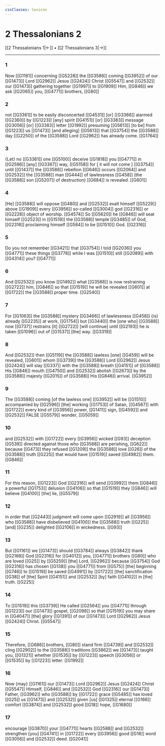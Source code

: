 ```yaml
---
cssClasses: lexicon
---
```


# 2 Thessalonians 2

[[2 Thessalonians 1|←]] • [[2 Thessalonians 3|→]]

---

### 1
Now [[G1161]] concerning [[G5228]] the [[G3588]] coming [[G3952]] of our [[G1473]] Lord [[G2962]] Jesus [[G2424]] Christ [[G5547]] and [[G2532]] our [[G1473]] gathering together [[G1997]] to [[G1909]] Him, [[G846]] we ask [[G2065]] you, [[G4771]] brothers, [[G80]]

### 2
not [[G3361]] to be easily disconcerted [[G4531]] [or] [[G3366]] alarmed [[G2360]] by [[G1223]] [any] spirit [[G4151]] [or] [[G3383]] message [[G3056]] [or] [[G3383]] letter [[G1992]] presuming [[G5613]] [to be] from [[G1223]] us [[G1473]] [and alleging] [[G5613]] that [[G3754]] the [[G3588]] day [[G2250]] of the [[G3588]] Lord [[G2962]] has already come. [[G1764]]

### 3
{Let} no [[G3361]] one [[G5100]] deceive [[G1818]] you [[G4771]] in [[G2596]] [any] [[G3367]] way, [[G5158]] for [ it will not come ] [[G3754]] until [[G1437]] the [[G3588]] rebellion [[G646]] occurs [[G2064]] and [[G2532]] the [[G3588]] man [[G444]] of lawlessness [[G458]] (the [[G3588]] son [[G5207]] of destruction) [[G684]] is revealed. [[G601]]

### 4
[He] [[G3588]] will oppose [[G480]] and [[G2532]] exalt himself [[G5229]] above [[G1909]] every [[G3956]] so-called [[G3004]] god [[G2316]] or [[G2228]] object of worship. [[G4574]] So [[G5620]] he [[G846]] will seat himself [[G2523]] in [[G1519]] the [[G3588]] temple [[G3485]] of God, [[G2316]] proclaiming himself [[G584]] to be [[G1510]] God. [[G2316]]

### 5
Do you not remember [[G3421]] that [[G3754]] I told [[G2036]] you [[G4771]] these things [[G3778]] while I was [[G1510]] still [[G2089]] with [[G4314]] you? [[G4771]]

### 6
And [[G2532]] you know [[G1492]] what [[G3588]] is now restraining [[G2722]] him, [[G846]] so that [[G1519]] he will be revealed [[G601]] at [[G1722]] the [[G3588]] proper time. [[G2540]]

### 7
For [[G1063]] the [[G3588]] mystery [[G3466]] of lawlessness [[G458]] {is} already [[G2235]] at work, [[G1754]] but [[G3440]] the [one who] [[G3588]] now [[G737]] restrains [it] [[G2722]] [will continue] until [[G2193]] he is taken [[G1096]] out of [[G1537]] [the] way. [[G3319]]

### 8
And [[G2532]] then [[G5119]] the [[G3588]] lawless [one] [[G459]] will be revealed, [[G601]] whom [[G3739]] the [[G3588]] Lord [[G2962]] Jesus [[G2424]] will slay [[G337]] with the [[G3588]] breath [[G4151]] of [[G3588]] His [[G846]] mouth [[G4750]] and [[G2532]] abolish [[G2673]] by the [[G3588]] majesty [[G2015]] of [[G3588]] His [[G846]] arrival. [[G3952]]

### 9
The [[G3588]] coming [of the lawless one] [[G3952]] will be [[G1510]] accompanied by [[G2596]] [the] working [[G1753]] of Satan, [[G4567]] with [[G1722]] every kind of [[G3956]] power, [[G1411]] sign, [[G4592]] and [[G2532]] FALSE [[G5579]] wonder, [[G5059]]

### 10
and [[G2532]] with [[G1722]] every [[G3956]] wicked [[G93]] deception [[G539]] directed against those who [[G3588]] are perishing, [[G622]] because [[G473]] they refused [[G1209]] the [[G3588]] love [[G26]] of the [[G3588]] truth [[G225]] that would have [[G1519]] saved [[G4982]] them. [[G846]]

### 11
For this reason, [[G1223]] God [[G2316]] will send [[G3992]] them [[G846]] a powerful [[G1753]] delusion [[G4106]] so that [[G1519]] they [[G846]] will believe [[G4100]] [the] lie, [[G5579]]

### 12
in order that [[G2443]] judgment will come upon [[G2919]] all [[G3956]] who [[G3588]] have disbelieved [[G4100]] the [[G3588]] truth [[G225]] [and] [[G235]] delighted [[G2106]] in wickedness. [[G93]]

### 13
But [[G1161]] we [[G1473]] should [[G3784]] always [[G3842]] thank [[G2168]] God [[G2316]] for [[G4012]] you, [[G4771]] brothers [[G80]] who are loved [[G25]] by [[G5259]] [the] Lord, [[G2962]] because [[G3754]] God [[G2316]] has chosen [[G138]] you [[G4771]] from [[G575]] [the] beginning [[G746]] to [[G1519]] be saved [[G4991]] by [[G1722]] [the] sanctification [[G38]] of [the] Spirit [[G4151]] and [[G2532]] [by] faith [[G4102]] in [the] truth. [[G225]]

### 14
To [[G1519]] this [[G3739]] He called [[G2564]] you [[G4771]] through [[G1223]] our [[G1473]] gospel, [[G2098]] so that [[G1519]] you may share in [[G4047]] [the] glory [[G1391]] of our [[G1473]] Lord [[G2962]] Jesus [[G2424]] Christ. [[G5547]]

### 15
Therefore, [[G686]] brothers, [[G80]] stand firm [[G4739]] and [[G2532]] cling [[G2902]] to the [[G3588]] traditions [[G3862]] we [[G1473]] taught you, [[G1321]] whether [[G1535]] by [[G1223]] speech [[G3056]] or [[G1535]] by [[G1223]] letter. [[G1992]]

### 16
Now {may} [[G1161]] our [[G1473]] Lord [[G2962]] Jesus [[G2424]] Christ [[G5547]] Himself, [[G846]] and [[G2532]] God [[G2316]] our [[G1473]] Father, [[G3962]] who [[G3588]] by [[G1722]] grace [[G5485]] has loved [[G25]] us [[G1473]] and [[G2532]] given [us] [[G1325]] eternal [[G166]] comfort [[G3874]] and [[G2532]] good [[G18]] hope, [[G1680]]

### 17
encourage [[G3870]] your [[G4771]] hearts [[G2588]] and [[G2532]] strengthen [you] [[G4741]] in [[G1722]] every [[G3956]] good [[G18]] word [[G3056]] and [[G2532]] deed. [[G2041]]

